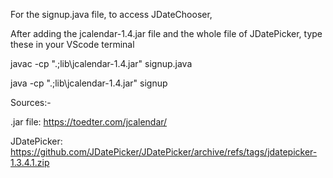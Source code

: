 For the signup.java file, to access JDateChooser,

After adding the jcalendar-1.4.jar file and the whole file of JDatePicker, type these in your VScode terminal


javac -cp ".;lib\jcalendar-1.4.jar" signup.java

java -cp ".;lib\jcalendar-1.4.jar" signup


Sources:-

.jar file:
 https://toedter.com/jcalendar/

JDatePicker:
 https://github.com/JDatePicker/JDatePicker/archive/refs/tags/jdatepicker-1.3.4.1.zip
